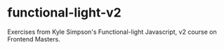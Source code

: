# functional-light-v2
Exercises from Kyle Simpson's Functional-light Javascript, v2 course on Frontend Masters.
